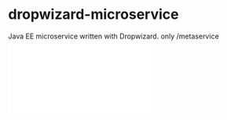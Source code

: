 # dropwizard-microservice
Java EE microservice written with Dropwizard. only /metaservice
![event_architecture](event_architecture.pdf)
